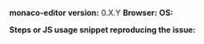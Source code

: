 <!-- Do you have a question? Please ask it on https://stackoverflow.com/questions/tagged/monaco-editor -->
**monaco-editor version:** 0.X.Y
**Browser:**
**OS:** 

**Steps or JS usage snippet reproducing the issue:**

